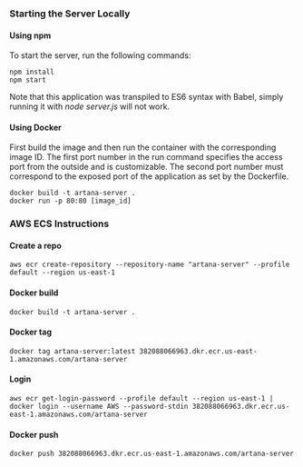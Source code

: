 ### Starting the Server Locally

#### Using npm
To start the server, run the following commands:
```
npm install
npm start
```

Note that this application was transpiled to ES6 syntax with Babel, simply running it with *node server.js* will not work.

#### Using Docker
First build the image and then run the container with the corresponding image ID. The first port number in the run command specifies the access port from the outside and is customizable. The second port number must correspond to the exposed port of the application as set by the Dockerfile.
```
docker build -t artana-server .
docker run -p 80:80 [image_id]
```

### AWS ECS Instructions

#### Create a repo
```
aws ecr create-repository --repository-name "artana-server" --profile default --region us-east-1
```

#### Docker build
```
docker build -t artana-server .
```

#### Docker tag
```
docker tag artana-server:latest 382088066963.dkr.ecr.us-east-1.amazonaws.com/artana-server
```

#### Login
```
aws ecr get-login-password --profile default --region us-east-1 | docker login --username AWS --password-stdin 382088066963.dkr.ecr.us-east-1.amazonaws.com/artana-server
```

#### Docker push
```
docker push 382088066963.dkr.ecr.us-east-1.amazonaws.com/artana-server
```
